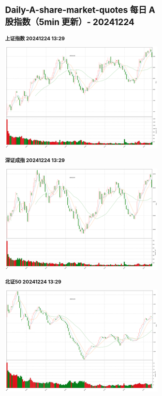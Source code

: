 
# Daily-A-share-market-quotes 每日 A 股指数（5min 更新）- 20241224

### 上证指数 20241224 13:29
![](./fig/2024/12/20241224-sh000001.png)

### 深证成指 20241224 13:29
![](./fig/2024/12/20241224-sz399001.png)

### 北证50 20241224 13:29
![](./fig/2024/12/20241224-bj899050.png)
